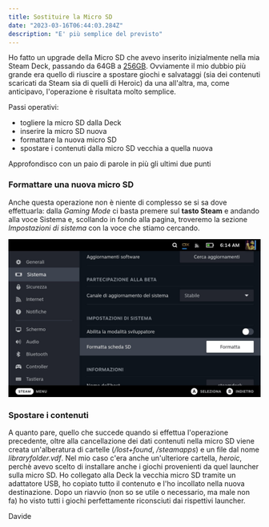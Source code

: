 ```yaml
---
title: Sostituire la Micro SD
date: "2023-03-16T06:44:03.284Z"
description: "E' più semplice del previsto"
---
```


Ho fatto un upgrade della Micro SD che avevo inserito inizialmente nella mia Steam Deck, passando da 64GB a [256GB](https://www.amazon.it/samsung-microsd-memoria-adattatore-mb-mc256ka/dp/b09ffd6r2b).
Ovviamente il mio dubbio più grande era quello di riuscire a spostare giochi e salvataggi (sia dei contenuti scaricati da Steam sia di quelli di Heroic) da una all'altra, ma, come anticipavo, l'operazione è risultata molto semplice.

Passi operativi:

- togliere la micro SD dalla Deck
- inserire la micro SD nuova
- formattare la nuova micro SD
- spostare i contenuti dalla micro SD vecchia a quella nuova

Approfondisco con un paio di parole in più gli ultimi due punti

### Formattare una nuova micro SD

Anche questa operazione non è niente di complesso se si sa dove effettuarla: dalla _Gaming Mode_ ci basta premere sul **tasto Steam** e andando alla voce Sistema e, scollando in fondo alla pagina, troveremo la sezione _Impostazioni di sistema_ con la voce che stiamo cercando.

![Formattare una nuova micro SD](./formattaSD.jpg)

### Spostare i contenuti

A quanto pare, quello che succede quando si effettua l'operazione precedente, oltre alla cancellazione dei dati contenuti nella micro SD viene creata un'alberatura di cartelle (_/lost+found_, _/steamapps_) e un file dal nome _libraryfolder.vdf_.
Nel mio caso c'era anche un'ulteriore cartella, _heroic_, perchè avevo scelto di installare anche i giochi provenienti da quel launcher sulla micro SD.
Ho collegato alla Deck la vecchia micro SD tramite un adattatore USB, ho copiato tutto il contenuto e l'ho incollato nella nuova destinazione.
Dopo un riavvio (non so se utile o necessario, ma male non fa) ho visto tutti i giochi perfettamente riconsciuti dai rispettivi launcher.

Davide
